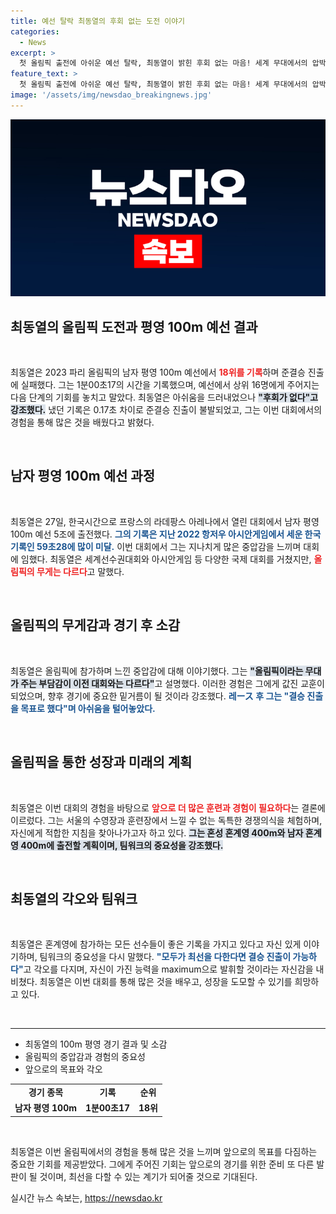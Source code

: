 ```yaml
---
title: 예선 탈락 최동열의 후회 없는 도전 이야기
categories:
  - News
excerpt: >
  첫 올림픽 출전에 아쉬운 예선 탈락, 최동열이 밝힌 후회 없는 마음! 세계 무대에서의 압박감을 겪으며 더 나은 기회를 다짐한 그의 이야기, 다음 경기에서의 팀워크를 통한 결승 진출 의지를 확인하세요!
feature_text: >
  첫 올림픽 출전에 아쉬운 예선 탈락, 최동열이 밝힌 후회 없는 마음! 세계 무대에서의 압박감을 겪으며 더 나은 기회를 다짐한 그의 이야기, 다음 경기에서의 팀워크를 통한 결승 진출 의지를 확인하세요!
image: '/assets/img/newsdao_breakingnews.jpg'
---
```


<p><img src="/assets/img/newsdao_breakingnews.jpg" alt="ranknews 속보" /></p>

<h2 data-ke-size="size26">최동열의 올림픽 도전과 평영 100m 예선 결과</h2>

<p data-ke-size="size16">&nbsp;</p>

<p>최동열은 2023 파리 올림픽의 남자 평영 100m 예선에서 <b><span style="color: #ee2323;">18위를 기록</span></b>하며 준결승 진출에 실패했다. 그는 1분00초17의 시간을 기록했으며, 예선에서 상위 16명에게 주어지는 다음 단계의 기회를 놓치고 말았다. 최동열은 아쉬움을 드러내었으나 <b><span style="background-color: #21538527;">"후회가 없다"고 강조했다.</span></b> 냈던 기록은 0.17초 차이로 준결승 진출이 불발되었고, 그는 이번 대회에서의 경험을 통해 많은 것을 배웠다고 밝혔다.</p>

<p data-ke-size="size16">&nbsp;</p>

<h2 data-ke-size="size26">남자 평영 100m 예선 과정</h2>

<p data-ke-size="size16">&nbsp;</p>

<p>최동열은 27일, 한국시간으로 프랑스의 라데팡스 아레나에서 열린 대회에서 남자 평영 100m 예선 5조에 출전했다. <b><span style="color: #1a5490;">그의 기록은 지난 2022 항저우 아시안게임에서 세운 한국기록인 59초28에 많이 미달.</span></b> 이번 대회에서 그는 지나치게 많은 중압감을 느끼며 대회에 임했다. 최동열은 세계선수권대회와 아시안게임 등 다양한 국제 대회를 거쳤지만, <b><span style="color: #ee2323;">올림픽의 무게는 다르다</span></b>고 말했다.</p>

<p data-ke-size="size16">&nbsp;</p>

<h2 data-ke-size="size26">올림픽의 무게감과 경기 후 소감</h2>

<p data-ke-size="size16">&nbsp;</p>

<p>최동열은 올림픽에 참가하며 느낀 중압감에 대해 이야기했다. 그는 <b><span style="background-color: #21538527;">"올림픽이라는 무대가 주는 부담감이 이전 대회와는 다르다"</span></b>고 설명했다. 이러한 경험은 그에게 값진 교훈이 되었으며, 향후 경기에 중요한 밑거름이 될 것이라 강조했다. <b><span style="color: #1a5490;">레ース 후 그는 "결승 진출을 목표로 했다"며 아쉬움을 털어놓았다.</span></b></p>

<p data-ke-size="size16">&nbsp;</p>

<h2 data-ke-size="size26">올림픽을 통한 성장과 미래의 계획</h2>

<p data-ke-size="size16">&nbsp;</p>

<p>최동열은 이번 대회의 경험을 바탕으로 <b><span style="color: #ee2323;">앞으로 더 많은 훈련과 경험이 필요하다</span></b>는 결론에 이르렀다. 그는 서울의 수영장과 훈련장에서 느낄 수 없는 독특한 경쟁의식을 체험하며, 자신에게 적합한 지침을 찾아나가고자 하고 있다. <b><span style="background-color: #21538527;">그는 혼성 혼계영 400m와 남자 혼계영 400m에 출전할 계획이며, 팀워크의 중요성을 강조했다.</span></b></p>

<p data-ke-size="size16">&nbsp;</p>

<h2 data-ke-size="size26">최동열의 각오와 팀워크</h2>

<p data-ke-size="size16">&nbsp;</p>

<p>최동열은 혼계영에 참가하는 모든 선수들이 좋은 기록을 가지고 있다고 자신 있게 이야기하며, 팀워크의 중요성을 다시 말했다. <b><span style="color: #1a5490;">"모두가 최선을 다한다면 결승 진출이 가능하다"</span></b>고 각오를 다지며, 자신이 가진 능력을 maximum으로 발휘할 것이라는 자신감을 내비쳤다. 최동열은 이번 대회를 통해 많은 것을 배우고, 성장을 도모할 수 있기를 희망하고 있다.</p>

<p data-ke-size="size16">&nbsp;</p>

<hr>

<ul>
    <li>최동열의 100m 평영 경기 결과 및 소감</li>
    <li>올림픽의 중압감과 경험의 중요성</li>
    <li>앞으로의 목표와 각오</li>
</ul>

<table style="width: 100%; border-collapse: collapse;">
  <tr>
    <td style="text-align: center; height: 17px;"><b>경기 종목</b></td>
    <td style="text-align: center; height: 17px;"><b>기록</b></td>
    <td style="text-align: center; height: 17px;"><b>순위</b></td>
  </tr>
  <tr>
    <td style="text-align: center; height: 17px;"><b>남자 평영 100m</b></td>
    <td style="text-align: center; height: 17px;"><b>1분00초17</b></td>
    <td style="text-align: center; height: 17px;"><b>18위</b></td>
  </tr>
</table>

<p data-ke-size="size16">&nbsp;</p>

<p>최동열은 이번 올림픽에서의 경험을 통해 많은 것을 느끼며 앞으로의 목표를 다짐하는 중요한 기회를 제공받았다. 그에게 주어진 기회는 앞으로의 경기를 위한 준비 또 다른 발판이 될 것이며, 최선을 다할 수 있는 계기가 되어줄 것으로 기대된다.</p>
실시간 뉴스 속보는, <a href="https://newsdao.kr" rel="dofollow">https://newsdao.kr</a>


